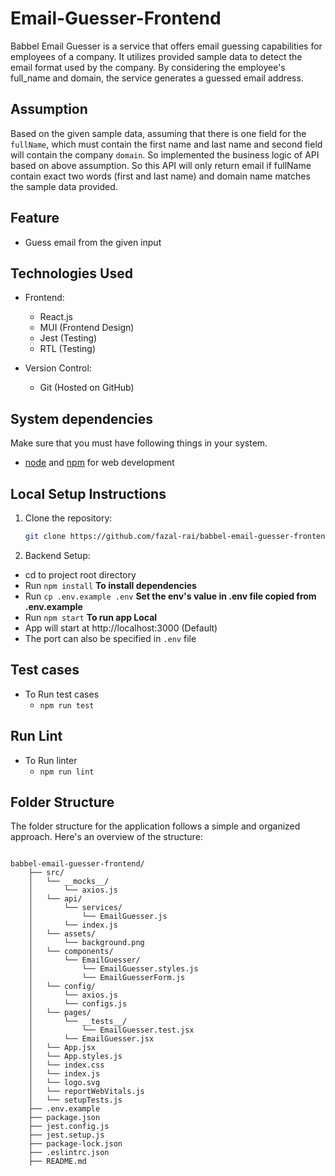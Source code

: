 # Email-Guesser-Frontend

Babbel Email Guesser is a service that offers email guessing capabilities for employees of a company. It utilizes provided sample data to detect the email format used by the company. By considering the employee's full_name and domain, the service generates a guessed email address.


## Assumption

Based on the given sample data, assuming that there is one field for the `fullName`, which must contain the first name and last name and second field will contain the company `domain`. So implemented the business logic of API based on above assumption. So this API will only return email if fullName contain exact two words (first and last name) and domain name matches the sample data provided.


## Feature

- Guess email from the given input

## Technologies Used

- Frontend:
  - React.js
  - MUI (Frontend Design)
  - Jest (Testing)
  - RTL (Testing)

- Version Control:
  - Git (Hosted on GitHub)

## System dependencies

Make sure that you must have following things in your system. 

- [node](https://github.com/creationix/nvm) and [npm](https://docs.npmjs.com/cli/v8) for web development


## Local Setup Instructions

1. Clone the repository:
   ```bash
   git clone https://github.com/fazal-rai/babbel-email-guesser-frontend.git
2. Backend Setup:
  - cd to project root directory
  - Run `npm install` **To install dependencies**
  - Run `cp .env.example .env` **Set the env's value in .env file copied from .env.example**
  - Run `npm start` **To run app Local**
  - App will start at http://localhost:3000 (Default)
  - The port can also be specified in `.env` file



## Test cases

- To Run test cases
  - `npm run test`

## Run Lint

- To Run linter
  - `npm run lint`


## Folder Structure

The folder structure for the application follows a simple and organized approach. Here's an overview of the structure:


```

babbel-email-guesser-frontend/
    ├── src/
    │   └── __mocks__/
    │       └── axios.js
    │   └── api/
    │       └── services/
    │           └── EmailGuesser.js
    │       └── index.js
    │   └── assets/
    │       └── background.png
    │   └── components/
    │       └── EmailGuesser/
    │           └── EmailGuesser.styles.js
    │           └── EmailGuesserForm.js
    │   └── config/
    │       └── axios.js
    │       └── configs.js
    │   └── pages/
    │       └── __tests__/
    │           └── EmailGuesser.test.jsx
    │       └── EmailGuesser.jsx
    │   └── App.jsx
    │   └── App.styles.js
    │   └── index.css
    │   └── index.js
    │   └── logo.svg
    │   └── reportWebVitals.js
    │   └── setupTests.js
    ├── .env.example
    ├── package.json
    ├── jest.config.js
    ├── jest.setup.js
    ├── package-lock.json
    ├── .eslintrc.json
    ├── README.md


```